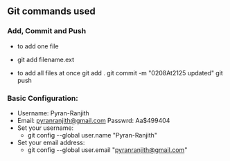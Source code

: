 ## Git commands used
### Add, Commit and Push
- to add one file
- git add filename.ext 

- to add all files at once
git add . 
git commit -m "0208At2125 updated" 
git push 

### Basic Configuration:
- Username: Pyran-Ranjith 
- Email: pyranranjith@gmail.com  Passwrd: Aa$499404
- Set your username:
    - git config --global user.name "Pyran-Ranjith"
- Set your email address:
    - git config --global user.email "pyranranjith@gmail.com"
